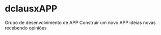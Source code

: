 # dclausxAPP
Grupo de desenvolvimento de APP
Construir um novo APP 
idéias novas
recebendo  opiniões 
